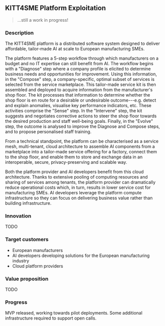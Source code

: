 KITT4SME Platform Exploitation
------------------------------
> ...still a work in progress!


### Description

The KITT4SME platform is a distributed software system designed to
deliver affordable, tailor-made AI at scale to European manufacturing
SMEs.

The platform features a 5-step workflow through which manufacturers
on a budget and no IT expertise can still benefit from AI. The workflow
begins with a "Diagnose" step where a company profile is elicited to
determine business needs and opportunities for improvement. Using this
information, in the "Compose" step, a company-specific, optimal subset
of services is selected from the service marketplace. This tailor-made
service kit is then assembled and deployed to acquire information from
the manufacturer's shop floor. The kit processes that information to
determine whether the shop floor is en route for a desirable or undesirable
outcome---e.g. detect and explain anomalies, visualise key performance
indicators, etc. These activities comprise the "Sense" step. In the
"Intervene" step, the kit suggests and negotiates corrective actions
to steer the shop floor towards the desired production and staff well-being
goals. Finally, in the "Evolve" step, the outcome is analysed to improve
the Diagnose and Compose steps, and to propose personalised staff training.

From a technical standpoint, the platform can be characterised as a
service mesh, multi-tenant, cloud architecture to assemble AI components
from a marketplace into a tailor-made service offering for a factory,
connect them to the shop floor, and enable them to store and exchange
data in an interoperable, secure, privacy-preserving and scalable way.

Both the platform provider and AI developers benefit from this cloud
architecture. Thanks to extensive pooling of computing resources and
sharing of services among tenants, the platform provider can dramatically
reduce operational costs which, in turn, results in lower service cost
for manufacturing SMEs. AI developers leverage the platform compute
infrastructure so they can focus on delivering business value rather
than building infrastructure.


### Innovation

TODO


### Target customers

* European manufacturers
* AI developers developing solutions for the European manufacturing
  industry
* Cloud platform providers


### Value proposition

TODO


### Progress

MVP released, working towards pilot deployments. Some additional
infrastructure required to support open calls.
